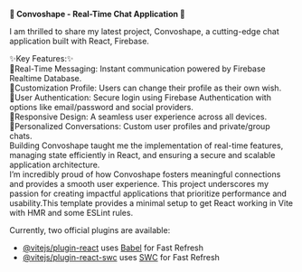 
**🚀 Convoshape - Real-Time Chat Application 💬**

I am thrilled to share my latest project, Convoshape, a cutting-edge chat application built with React, Firebase.<br/>

✨Key Features:✨<br/>
🌹Real-Time Messaging: Instant communication powered by Firebase Realtime Database.<br/>
🌹Customization Profile: Users can change their profile as their own wish.<br/>
🌹User Authentication: Secure login using Firebase Authentication with options like email/password and social providers.<br/>
🌹Responsive Design: A seamless user experience across all devices.<br/>
🌹Personalized Conversations: Custom user profiles and private/group chats.<br/>
Building Convoshape taught me the implementation of real-time features, managing state efficiently in React, and ensuring a secure and scalable application architecture.<br/>
I’m incredibly proud of how Convoshape fosters meaningful connections and provides a smooth user experience. This project underscores my passion for creating impactful applications that prioritize performance and usability.This template provides a minimal setup to get React working in Vite with HMR and some ESLint rules.<br/>

Currently, two official plugins are available:

- [@vitejs/plugin-react](https://github.com/vitejs/vite-plugin-react/blob/main/packages/plugin-react/README.md) uses [Babel](https://babeljs.io/) for Fast Refresh
- [@vitejs/plugin-react-swc](https://github.com/vitejs/vite-plugin-react-swc) uses [SWC](https://swc.rs/) for Fast Refresh

